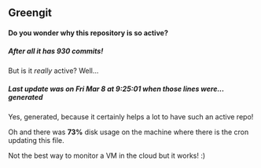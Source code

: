 ## Greengit

#### Do you wonder why this repository is so active?

##### After all it has 930 commits!

But is it *really* active? Well...

##### Last update was on Fri Mar 8 at 9:25:01 when those lines were... generated

Yes, generated, because it certainly helps a lot to have such an active repo!

Oh and there was **73%** disk usage on the machine
where there is the cron updating this file.

Not the best way to monitor a VM in the cloud but it works! :)
